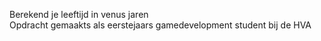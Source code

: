 Berekend je leeftijd in venus jaren <br>
Opdracht gemaakts als eerstejaars gamedevelopment student bij de HVA 
